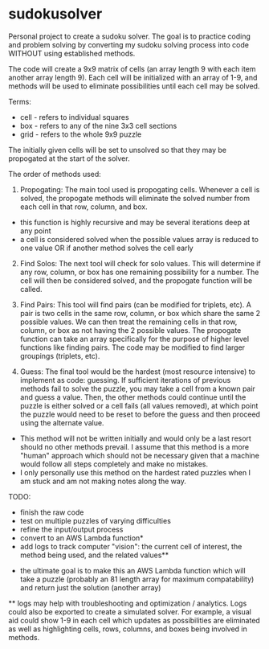 # sudokusolver
Personal project to create a sudoku solver. The goal is to practice coding and problem solving by converting my sudoku solving process into code WITHOUT using established methods.

The code will create a 9x9 matrix of cells (an array length 9 with each item another array length 9). Each cell will be initialized with an array of 1-9, and methods will be used to eliminate possibilities until each cell may be solved.

Terms:
- cell - refers to individual squares
- box - refers to any of the nine 3x3 cell sections
- grid - refers to the whole 9x9 puzzle

The initially given cells will be set to unsolved so that they may be propogated at the start of the solver.

The order of methods used:

1. Propogating: The main tool used is propogating cells. Whenever a cell is solved, the propogate methods will eliminate the solved number from each cell in that row, column, and box.
* this function is highly recursive and may be several iterations deep at any point
* a cell is considered solved when the possible values array is reduced to one value OR if another method solves the cell early

2. Find Solos: The next tool will check for solo values. This will determine if any row, column, or box has one remaining possibility for a number. The cell will then be considered solved, and the propogate function will be called.

3. Find Pairs: This tool will find pairs (can be modified for triplets, etc). A pair is two cells in the same row, column, or box which share the same 2 possible values. We can then treat the remaining cells in that row, column, or box as not having the 2 possible values. The propogate function can take an array specifically for the purpose of higher level functions like finding pairs. The code may be modified to find larger groupings (triplets, etc).

4. Guess: The final tool would be the hardest (most resource intensive) to implement as code: guessing. If sufficient iterations of previous methods fail to solve the puzzle, you may take a cell from a known pair and guess a value. Then, the other methods could continue until the puzzle is either solved or a cell fails (all values removed), at which point the puzzle would need to be reset to before the guess and then proceed using the alternate value.
* This method will not be written initially and would only be a last resort should no other methods prevail. I assume that this method is a more "human" approach which should not be necessary given that a machine would follow all steps completely and make no mistakes.
* I only personally use this method on the hardest rated puzzles when I am stuck and am not making notes along the way.

TODO:
- finish the raw code
- test on multiple puzzles of varying difficulties
- refine the input/output process
- convert to an AWS Lambda function*
- add logs to track computer "vision": the current cell of interest, the method being used, and the related values**

* the ultimate goal is to make this an AWS Lambda function which will take a puzzle (probably an 81 length array for maximum compatability) and return just the solution (another array)

** logs may help with troubleshooting and optimization / analytics. Logs could also be exported to create a simulated solver. For example, a visual aid could show 1-9 in each cell which updates as possibilities are eliminated as well as highlighting cells, rows, columns, and boxes being involved in methods.
